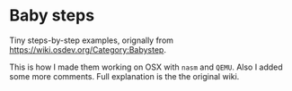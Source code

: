 # Baby steps

Tiny steps-by-step examples, orignally from https://wiki.osdev.org/Category:Babystep.

This is how I made them working on OSX with `nasm` and `QEMU`. Also I added some more comments. Full explanation is the the original wiki.
